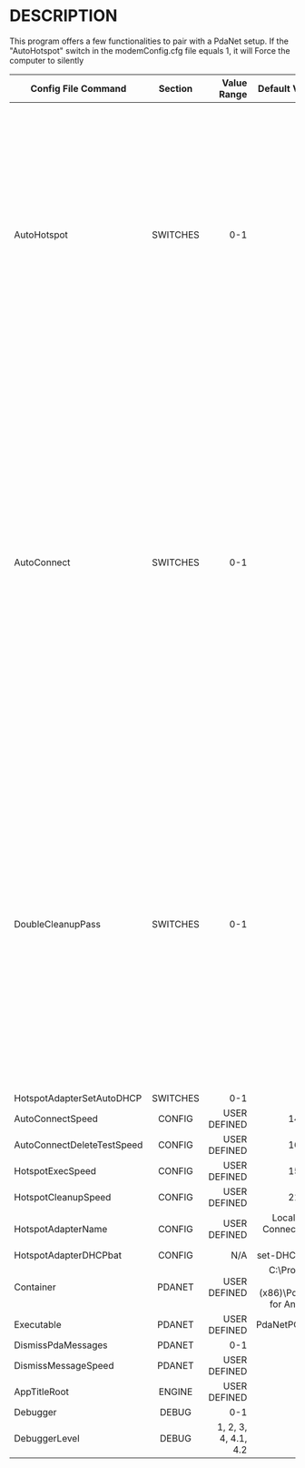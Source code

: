 # DESCRIPTION

This program offers a few functionalities to pair with a PdaNet setup.
If the "AutoHotspot" switch in the modemConfig.cfg file equals 1, it will Force the computer to silently 


| Config File Command   |      Section      |  Value Range | Default Value | Description |
|-----------------------|:-----------------:|-------------:|--------------:|------------:|
| AutoHotspot |                    SWITCHES       |   0-1 |           1    |   If equals 1, runs a timer thread that executes a powershell script to force a Windows Hotspot open, and periodically re-runs that script to keep it open. Automatically launches a secondary timer thread that closes powershell instances left open in the background. |
| AutoConnect |                    SWITCHES       |   0-1 |           1    |   If equals 1, runs a function to check if the computer is connected to the internet currently, and if it is not, it will attempt to force PdaNet to reconnect to the phone. (Used to ensure that when PdaNet connection disconnects randomly, it will reconnect itself. Will not be able to force the phone to turn PdaNet USB tethering on, though, but thankfully that is a very rare thing to turn itself off.) |
| DoubleCleanupPass |              SWITCHES       |   0-1 |           1    |   If equals 1, when the AutoHotspot cleanup timer thread runs (the timer that closes background powershell processes to cleanup after the AutoHotspot thread after each run) this will force the powershell process killer to do a double pass to close even more instances of powershell processes running the background. |
| HotspotAdapterSetAutoDHCP |      SWITCHES       |   0-1                   |   1   |    |
| AutoConnectSpeed |      CONFIG                  |   USER DEFINED          | 14000 |    |
| AutoConnectDeleteTestSpeed |    CONFIG          |   USER DEFINED          | 16900 |    |
| HotspotExecSpeed |      CONFIG                  |   USER DEFINED          | 15000 |    |
| HotspotCleanupSpeed |      CONFIG               |   USER DEFINED          | 21000 |    |
| HotspotAdapterName |      CONFIG                |   USER DEFINED          | Local Area Connection* 14 |    |
| HotspotAdapterDHCPbat |      CONFIG             |       N/A               |  set-DHCP.bat |    |
| Container |      PDANET                         |   USER DEFINED          | C:\Program Files (x86)\PdaNet for Android |    |
| Executable |      PDANET                        |   USER DEFINED          |   PdaNetPC.exe   |    |
| DismissPdaMessages |      PDANET                |        0-1              |   1  |    |
| DismissMessageSpeed |      PDANET               |   USER DEFINED          |      |    |
| AppTitleRoot |      ENGINE                      |   USER DEFINED          |      |    |
| Debugger |      DEBUG                           |        0-1              |      |    |
| DebuggerLevel |      DEBUG                      |    1, 2, 3, 4, 4.1, 4.2 |   1  |    |
